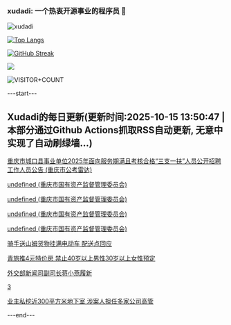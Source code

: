 ### xudadi: 一个热衷开源事业的程序员 👋

![xudadi](https://github-readme-stats-git-masterorgs-github-readme-stats-team.vercel.app/api?username=xudadi)

[![Top Langs](https://github-readme-stats.vercel.app/api/top-langs/?username=xudadi)](https://github.com/anuraghazra/github-readme-stats)

[![GitHub Streak](https://streak-stats.demolab.com?user=xudadi&locale=zh_Hans)](https://git.io/streak-stats)

![](https://raw.githubusercontent.com/xudadi/xudadi/main/assets/github-contribution-grid-snake.svg)

![VISITOR+COUNT](https://komarev.com/ghpvc/?username=xudadi&label=VISITOR+COUNT)


---start---

## Xudadi的每日更新(更新时间:2025-10-15 13:50:47 | 本部分通过Github Actions抓取RSS自动更新, 无意中实现了自动刷绿墙...)

[重庆市城口县事业单位2025年面向服务期满且考核合格“三支一扶”人员公开招聘工作人员公告 (重庆市公考雷达)](https://www.gongkaoleida.com/article/2649207)

[undefined (重庆市国有资产监督管理委员会)](https://dadilab.github.io/feeds/all.xml)

[undefined (重庆市国有资产监督管理委员会)](https://dadilab.github.io/feeds/all.xml)

[undefined (重庆市国有资产监督管理委员会)](https://dadilab.github.io/feeds/all.xml)

[undefined (重庆市国有资产监督管理委员会)](https://dadilab.github.io/feeds/all.xml)

[骑手送山姆货物挂满电动车 配送点回应](https://m.163.com/news/article/KBS8I2RF053469LG.html)

[青旅推4元特价房 禁止40岁以上男性30岁以上女性预定](https://m.163.com/news/article/KBSAS3O605345ARG.html)

[外交部新闻司副司长蒋小燕履新](https://m.163.com/news/article/KBS23O2S0514R9P4.html)

[3](https://m.163.com/touch/news/sub/domestic)

[业主私挖近300平方米地下室 涉案人担任多家公司高管](https://m.163.com/news/article/KBSJ1D68051492T3.html)

---end---

